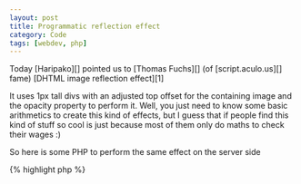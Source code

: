 ```yaml
---
layout: post
title: Programmatic reflection effect
category: Code
tags: [webdev, php]
---
```


Today [Haripako][] pointed us to [Thomas Fuchs][] (of [script.aculo.us][] fame)
[DHTML image reflection effect][1]

It uses 1px tall divs with an adjusted top offset for the containing image and
the opacity property to perform it. Well, you just need to know some basic
arithmetics to create this kind of effects, but I guess that if people find
this kind of stuff so cool is just because most of them only do maths to check
their wages :)

So here is some PHP to perform the same effect on the server side

{% highlight php %}
<?php
$file = 'test.png';

// Configuration params
$mirrorSize = 1.35;   /* 1 .. 2 */
$startAlpha = 80;     /* 0 .. 127 */

// Adjust params to supported limits
$mirrorSize = max( 1, min($mirrorSize, 2) );
$startAlpha = max( 0, min($startAlpha, 127) );

// Load the source file
$imgSrc = ImageCreateFromPng( $file );

// Create the reflect portion
$imgRfl = ImageCreateTrueColor( ImagesX( $imgSrc ), floor(ImagesY( $imgSrc ) * ($mirrorSize-1)) );
ImageAlphaBlending($imgRfl, true);
ImageFill( $imgRfl, 0,0, ImageColorAllocate( $imgRfl, 255,255,255 ) );

$offset = ImagesY( $imgSrc ) - ImagesY( $imgRfl );

// In this loop we flip the source image and apply a fade out
for ($y = 0; $y < ImagesY( $imgRfl ); $y++)
{
    ImageCopy( $imgRfl, $imgSrc, 0,$y, 0,ImagesY( $imgSrc )-$y-1, ImagesX( $imgRfl ), 1 );
    $alpha = floor( ($y*(127-$startAlpha)) / ImagesY( $imgRfl ) );
    $color = ImageColorAllocateAlpha( $imgRfl, 255,255,255, 127-$startAlpha-$alpha );
    ImageFilledRectangle( $imgRfl, 0, $y, ImagesX( $imgRfl )-1, $y+1, $color );
}

// Create the image buffer which will be outputted
$imgDst = ImageCreateTrueColor( ImagesX( $imgSrc ), ImagesY( $imgSrc ) * $mirrorSize );
ImageAlphaBlending($imgDst, false);

// Paste into the output buffer the original image and the reflect portion
ImageCopy( $imgDst, $imgSrc, 0, 0, 0, 0, ImagesX( $imgSrc ), ImagesY( $imgSrc ) );
ImageCopy( $imgDst, $imgRfl, 0, ImagesY( $imgSrc ), 0, 0, ImagesX( $imgRfl ), ImagesY( $imgRfl ) );

ImageDestroy( $imgSrc );
ImageDestroy( $imgRfl );

// Output the image
header('Content-type: image/png');
ImageSaveAlpha( $imgDst, true );
ImagePng( $imgDst );

ImageDestroy( $imgDst );
{% endhighlight %}

I’ve tried to keep it very simple, so it’ll only work with PNG files. Moreover
it’s hardcoded for white backgrounds, althought it can be easily changed.

If you use this be sure to cache the result, since the cpu cycles to process
images is quite high.


[Haripako]: http://franciscovargas.net/
[Thomas Fuchs]: http://mir.aculo.us/
[script.aculo.us]: http://script.aculo.us/
[1]: http://mir.aculo.us/articles/2006/04/27/like-reflections-try-the-reflector

